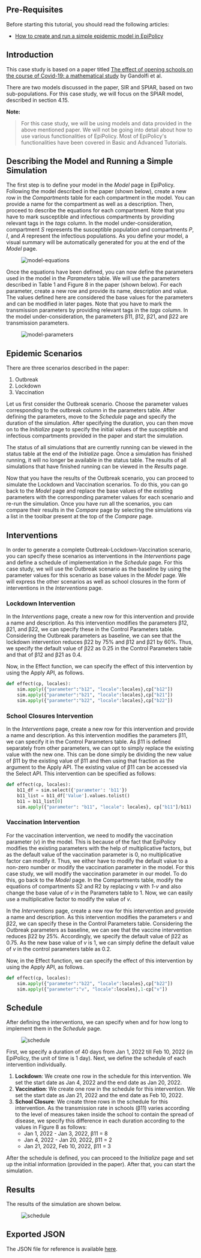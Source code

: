 ## Pre-Requisites

Before starting this tutorial, you should read the following articles:
- [How to create and run a simple epidemic model in EpiPolicy](create_your_first_scenario)

## Introduction

This case study is based on a paper titled [The effect of opening schools on the course of Covid-19: a mathematical study](https://arxiv.org/abs/2104.04136v1) by Gandolfi et al.

There are two models discussed in the paper, SIR and SPIAR, based on two sub-populations. For this case study, we will focus on the SPIAR model, described in section 4.15.

**Note:**
> For this case study, we will be using models and data provided in the above mentioned paper. 
We will not be going into detail about how to use various functionalities of EpiPolicy.
Most of EpiPolicy's functionalities have been covered in Basic and Advanced Tutorials.

## Describing the Model and Running a Simple Simulation

The first step is to define your model in the _Model_ page in EpiPolicy. Following the model described in the paper (shown below), create a new row in the _Compartments_ table for each compartment in the model. You can provide a name for the compartment as well as a description. Then, proceed to describe the equations for each compartment. Note that you have to mark susceptible and infectious compartments by providing relevant tags in the _tags_ column. In the model under-consideration, compartment *S* represents the susceptible population and compartments *P*, *I*, and *A* represent the infectious populations. As you define your model, a visual summary will be automatically generated for you at the end of the _Model_ page.

<figure>
    <img src="/assets/alberto-2-spiar-eq.png" alt="model-equations"/>  
</figure>

Once the equations have been defined, you can now define the parameters used in the model in the _Parameters_ table. We will use the parameters described in Table 1 and Figure 8 in the paper (shown below). For each parameter, create a new row and provide its name, description and value. The values defined here are considered the base values for the parameters and can be modified in later pages. Note that you have to mark the transmission parameters by providing relevant tags in the _tags_ column. In the model under-consideration, the parameters β11, β12, β21, and β22 are transmission parameters.

<figure>
    <img src="/assets/alberto-2-spiar-params.png" alt="model-parameters"/>  
</figure>

## Epidemic Scenarios

There are three scenarios described in the paper:
1. Outbreak
2. Lockdown
3. Vaccination

Let us first consider the Outbreak scenario. Choose the parameter values corresponding to the outbreak column in the parameters table. After defining the parameters, move to the _Schedule_ page and specify the duration of the simulation. After specifying the duration, you can then move on to the _Initialize_ page to specify the initial values of the susceptible and infectious compartments provided in the paper and start the simulation.

The status of all simulations that are currently running can be viewed in the status table at the end of the _Initialize_ page. Once a simulation has finished running, it will no longer be available in the status table. The results of all simulations that have finished running can be viewed in the _Results_ page.

Now that you have the results of the Outbreak scenario, you can proceed to simulate the Lockdown and Vaccination scenarios. To do this, you can go back to the _Model_ page and replace the base values of the existing parameters with the corresponding parameter values for each scenario and re-run the simulation. Once you have run all the scenarios, you can compare their results in the _Compare_ page by selecting the simulations via a list in the toolbar present at the top of the _Compare_ page.

## Interventions

In order to generate a complete Outbreak-Lockdown-Vaccination scenario, you can specify these scenarios as interventions in the _Interventions_ page and define a schedule of implementation in the _Schedule_ page. For this case study, we will use the Outbreak scenario as the baseline by using the parameter values for this scenario as base values in the _Model_ page. We will express the other scenarios as well as school closures in the form of interventions in the _Interventions_ page.

### Lockdown Intervention
In the _Interventions_ page, create a new row for this intervention and provide a name and description. As this intervention modifies the parameters β12, β21, and β22, we can specify these in the Control Parameters table. Considering the Outbreak parameters as baseline, we can see that the lockdown intervention reduces β22 by 75% and β12 and β21 by 60%. Thus, we specify the default value of β22 as 0.25 in the Control Parameters table and that of β12 and β21 as 0.4.

Now, in the Effect function, we can specify the effect of this intervention by using the Apply API, as follows.

```python
def effect(cp, locales):
	sim.apply({"parameter":"b12", "locale":locales},cp["b12"])
	sim.apply({"parameter":"b21", "locale":locales},cp["b21"])
	sim.apply({"parameter":"b22", "locale":locales},cp["b22"])
```

### School Closures Intervention

In the _Interventions_ page, create a new row for this intervention and provide a name and description. As this intervention modifies the parameters β11, we can specify it in the Control Parameters table. As β11 is defined separately from other parameters, we can opt to simply replace the existing value with the new one. This can be done simply be dividing the new value of β11 by the existing value of β11 and then using that fraction as the argument to the Apply API. The existing value of β11 can be accessed via the Select API. This intervention can be specified as follows:

```python
def effect(cp, locales):
    b11_df = sim.select({'parameter': 'b11'})
    b11_list = b11_df['Value'].values.tolist()
    b11 = b11_list[0]
    sim.apply({"parameter": "b11", "locale": locales}, cp["b11"]/b11)
```

### Vaccination Intervention
For the vaccination intervention, we need to modify the vaccination parameter (_v_) in the model. This is because of the fact that EpiPolicy modifies the existing parameters with the help of multiplicative factors, but as the default value of the vaccination parameter is 0, no multiplicative factor can modify it. Thus, we either have to modify the default value to a non-zero number or modify the vaccination parameter in the model. For this case study, we will modify the vaccination parameter in our model. To do this, go back to the _Model_ page. In the Compartments table, modify the equations of compartments S2 and R2 by replacing _v_ with _1-v_ and also change the base value of _v_ in the Parameters table to 1. Now, we can easily use a multiplicative factor to modify the value of _v_.

In the _Interventions_ page, create a new row for this intervention and provide a name and description. As this intervention modifies the parameters _v_ and β22, we can specify these in the Control Parameters table. Considering the Outbreak parameters as baseline, we can see that the vaccine intervention reduces β22 by 25%. Accordingly, we specify the default value of β22 as 0.75. As the new base value of _v_ is 1, we can simply define the default value of _v_ in the control parameters table as 0.2.

Now, in the Effect function, we can specify the effect of this intervention by using the Apply API, as follows.


```python
def effect(cp, locales):
	sim.apply({"parameter":"b22", "locale":locales},cp["b22"])
	sim.apply({"parameter":"v", "locale":locales},1-cp["v"])
```

## Schedule

After defining the interventions, we can specify when and for how long to implement them in the _Schedule_ page.

<figure>
    <img src="/assets/alberto-2-schedule.png" alt="schedule"/>
</figure>

First, we specify a duration of 40 days from Jan 1, 2022 till Feb 10, 2022 (in EpiPolicy, the unit of time is 1 day).
Next, we define the schedule of each intervention individually.

1. **Lockdown**: We create one row in the schedule for this intervention. We set the start date as Jan 4, 2022 and the end date as Jan 20, 2022.
2. **Vaccination**: We create one row in the schedule for this intervention. We set the start date as Jan 21, 2022 and the end date as Feb 10, 2022.
3. **School Closure**: We create three rows in the schedule for this intervention. As the transmission rate in schools (β11) varies according to the level of measures taken inside the school to contain the spread of disease, we specify this difference in each duration according to the values in Figure 8 as follows:
    * Jan 1, 2022 - Jan 3, 2022, β11 = 8
    * Jan 4, 2022 - Jan 20, 2022, β11 = 2
    * Jan 21, 2022, Feb 10, 2022, β11 = 3


After the schedule is defined, you can proceed to the _Initialize_ page and set up the initial information (provided in the paper). After that, you can start the simulation.

## Results

The results of the simulation are shown below.

<figure>
    <img src="/assets/alberto-2-res.png" alt="schedule"/>  
</figure>

## Exported JSON

The JSON file for reference is available [here](/assets/alberto-2-case-study-2.json).
